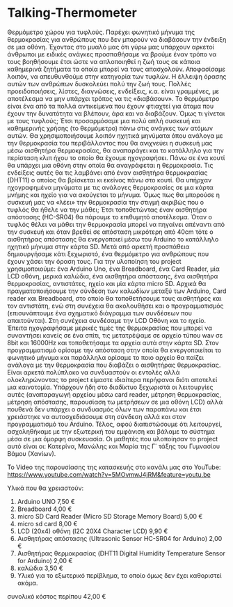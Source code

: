 # Talking-Thermometer
Θερμόμετρο χώρου για τυφλούς. 
Παρέχει φωνητικό μήνυμα της θερμοκρασίας για ανθρώπους που δεν μπορούν να διαβάσουν την ένδειξη σε μια οθόνη.
Έχοντας στο μυαλό μας ότι γύρω μας υπάρχουν αρκετοί άνθρωποι με ειδικές ανάγκες προσπαθήσαμε να βρούμε έναν τρόπο να τους βοηθήσουμε έτσι ώστε να απλοποιηθεί η ζωή τους σε κάποια καθημερινά ζητήματα τα οποία μπορεί να τους απασχολούν. Αποφασίσαμε λοιπόν, να απευθυνθούμε στην κατηγορία των τυφλών. Η έλλειψη όρασης αυτών των ανθρώπων δυσκολεύει πολύ την ζωή τους. Πολλές προειδοποιήσεις, λίστες, διαγνώσεις, ενδείξεις, κ.α. είναι γραμμένες, με αποτέλεσμα να μην υπάρχει τρόπος να τις «διαβάσουν». Το θερμόμετρο είναι ένα από τα πολλά αντικείμενα που έχουν φτιαχτεί για άτομα που έχουν την δυνατότητα να βλέπουν, άρα και να διαβάζουν. Όμως τι γίνεται με τους τυφλούς; Έτσι προσαρμόσαμε μια πολύ απλή συσκευή και καθημερινής χρήσης (το θερμόμετρο) πάνω στις ανάγκες των ατόμων αυτών. Θα χρησιμοποιήσουμε λοιπόν ηχητικά μηνύματα όπου ανάλογα με την θερμοκρασία του περιβάλλοντος που θα ανιχνεύει η συσκευή μας μέσω αισθητήρα θερμοκρασίας, θα αναπαράγει και το κατάλληλο για την περίσταση κλιπ ήχου το οποίο θα έχουμε ηχογραφήσει.
Πάνω σε ένα κουτί θα υπάρχει μια οθόνη στην οποία θα αναγράφεται η θερμοκρασία. Τις ενδείξεις αυτές θα τις λαμβάνει από έναν αισθητήρα θερμοκρασίας (DHT11) ο οποίος θα βρίσκεται κι εκείνος πάνω στο κουτί. Θα υπήρχαν ηχογραφημένα μηνύματα με τις ανάλογες θερμοκρασίες σε μια κάρτα μνήμης και ηχείo για να ακούγεται το μήνυμα. Όμως πως θα μπορούσε η συσκευή μας να «λέει» την θερμοκρασία την στιγμή ακριβώς που ο τυφλός θα ήθελε να την μάθει; Έτσι τοποθετώντας έναν αισθητήρα απόστασης (HC-SR04) θα πάρουμε το επιθυμητό αποτέλεσμα. Όταν ο τυφλός θέλει να μάθει την θερμοκρασία μπορεί να πηγαίνει απέναντι από την συσκευή και όταν βρεθεί σε απόσταση μικρότερη από 40cm τότε ο αισθητήρας απόστασης θα ενεργοποιεί μέσω του Arduino το κατάλληλο ηχητικό μήνυμα στην κάρτα SD. 
Μετά από αρκετή προσπάθεια δημιουργήσαμε κάτι ξεχωριστό, ένα θερμόμετρο για ανθρώπους που έχουν χάσει την όραση τους. 
Για την υλοποίηση του project χρησιμοποιούμε: ένα Arduino Uno, ένα  Breadboard, ένα Card Reader, μία LCD οθόνη, μερικά καλώδια, ένα αισθητήρα απόστασης, ένα αισθητήρα θερμοκρασίας, αντιστάτες, ηχείο και μία κάρτα micro SD. Αρχικά θα πραγματοποιήσουμε την σύνδεση των καλωδίων μεταξύ των Arduino, Card reader και Breadboard, στο οποίο θα τοποθετήσουμε τους αισθητήρες και τον αντιστάτη, ενώ στη συνέχεια θα ακολουθήσει και ο προγραμματισμός (επισυνάπτουμε ένα σχηματικό διάγραμμα των συνδέσεων που απαιτούνται). Στη συνέχεια συνδέσαμε την LCD Οθόνη και τo ηχείo. Έπειτα ηχογραφήσαμε μερικές τιμές της θερμοκρασίας που μπορεί να συναντήσει κανείς σε ένα σπίτι, τις μετατρέψαμε σε αρχείο τύπου wav σε 8bit και 16000Hz και τοποθετήσαμε τα αρχεία αυτά στην κάρτα SD. Στον προγραμματισμό ορίσαμε την απόσταση στην οποία θα ενεργοποιείται το φωνητικό μήνυμα και παράλληλα ορίσαμε το ποιο αρχείο θα παίζει ανάλογα με την θερμοκρασία που διαβάζει ο αισθητήρας θερμοκρασίας. Είναι αρκετά πολύπλοκο να συνδυαστούν οι εντολές αλλά ολοκληρώνοντας το project είμαστε ιδιαίτερα περήφανοι διότι αποτελεί μια καινοτομία. Υπάρχουν ήδη στο διαδίκτυο ξεχωριστά οι λειτουργίες αυτές (αναπαραγωγή αρχείου μέσω card reader, μέτρηση θερμοκρασίας, μέτρηση απόστασης, παρουσίαση τω μετρήσεων σε μια οθόνη LCD) αλλά πουθενά δεν υπάρχει ο συνδυασμός όλων των παραπάνω και έτσι χρειάστηκε να αυτοσχεδιάσουμε στη σύνδεση αλλά και στον προγραμματισμό του Arduino. Τέλος, αφού διαπιστώσουμε ότι λειτουργεί, ασχοληθήκαμε με την εξωτερική του εμφάνιση και βάλαμε το σύστημα μέσα σε μια όμορφη συσκευασία. Οι μαθητές που υλοποίησαν το project αυτό είναι οι: Κατερίνα, Μανώλης και Μαρία της Γ΄ τάξης του Γυμνασίου Βάμου (Χανίων). 

Το Video της παρουσίασης της κατασκευής στο κανάλι μας στο YouTube: 
https://www.youtube.com/watch?v=5MOvmwJ4jRM&feature=youtu.be


Υλικά που θα χρειαστούν:

1. Arduino UNO    7,50 €  
2. Breadboard     4,00 €  
3. micro SD  Card Reader  (Micro SD Storage Memory Board) 5,00 €  
4. micro sd card   8,00 €  
5. LCD (20x4) οθόνη  (I2C 20X4 Character LCD) 9,90 €
6. Αισθητήρας απόστασης (Ultrasonic Sensor HC-SR04 for Arduino) 2,00 €
7. Αισθητήρας θερμοκρασίας (DHT11 Digital Humidity Temperature Sensor for Arduino)  2,00 € 
8. καλώδια  3,50 €  
9. Υλικό για το εξωτερικό περίβλημα, το οποίο όμως δεν έχει καθοριστεί ακόμα.

συνολικό κόστος περίπου 42,00 € 
